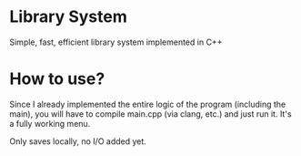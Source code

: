 # Library System

Simple, fast, efficient library system implemented in C++

# How to use?

Since I already implemented the entire logic of the program (including the main), you will have to compile main.cpp (via clang, etc.) and just run it. It's a fully working menu.

Only saves locally, no I/O added yet.
